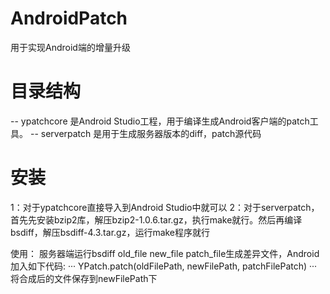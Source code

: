 # AndroidPatch
用于实现Android端的增量升级

# 目录结构
-- ypatchcore  是Android Studio工程，用于编译生成Android客户端的patch工具。
-- serverpatch 是用于生成服务器版本的diff，patch源代码

# 安装
1：对于ypatchcore直接导入到Android Studio中就可以
2：对于serverpatch，首先先安装bzip2库，解压bzip2-1.0.6.tar.gz，执行make就行。然后再编译bsdiff，解压bsdiff-4.3.tar.gz，运行make程序就行

使用：
服务器端运行bsdiff old_file new_file patch_file生成差异文件，Android加入如下代码:
···
YPatch.patch(oldFilePath, newFilePath, patchFilePatch)
···
将合成后的文件保存到newFilePath下
